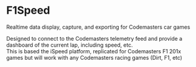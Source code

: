 # F1Speed
Realtime data display, capture, and exporting for Codemasters car games

Designed to connect to the Codemasters telemetry feed and provide a dashboard of the current lap, including speed, etc.  
This is based the iSpeed platform, replicated for Codemasters F1 201x games but will work with any Codemasters racing games (Dirt, F1, etc)
